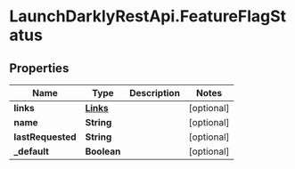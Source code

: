 # LaunchDarklyRestApi.FeatureFlagStatus

## Properties
Name | Type | Description | Notes
------------ | ------------- | ------------- | -------------
**links** | [**Links**](Links.md) |  | [optional] 
**name** | **String** |  | [optional] 
**lastRequested** | **String** |  | [optional] 
**_default** | **Boolean** |  | [optional] 


